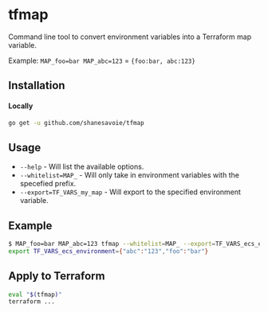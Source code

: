 # tfmap

Command line tool to convert environment variables into a Terraform map variable. 

Example: `MAP_foo=bar MAP_abc=123` = `{foo:bar, abc:123}`
## Installation

#### Locally
```sh
go get -u github.com/shanesavoie/tfmap
```

## Usage
* `--help` - Will list the available options.
* `--whitelist=MAP_` - Will only take in environment variables with the specefied prefix.
* `--export=TF_VARS_my_map` - Will export to the specified environment variable.

## Example
```sh
$ MAP_foo=bar MAP_abc=123 tfmap --whitelist=MAP_ --export=TF_VARS_ecs_environment
export TF_VARS_ecs_environment={"abc":"123","foo":"bar"}
```

## Apply to Terraform
```sh
eval "$(tfmap)"
terraform ... 
```
